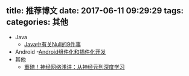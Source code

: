 title: 推荐博文
date: 2017-06-11 09:29:29
tags:
categories: 其他
---


- Java
  - [Java中有关Null的9件事](http://www.importnew.com/14229.html)
- Android
  -[Android组件化和插件化开发](http://gold.xitu.io/entry/577bae93d342d30057970e05)
- 其他
  - [重磅！神经网络浅讲：从神经元到深度学习](http://www.36dsj.com/archives/39775)